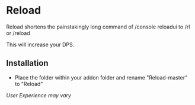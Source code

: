 # Reload

Reload shortens the painstakingly long command of /console reloadui to /rl or /reload

This will increase your DPS.


## Installation
- Place the folder within your addon folder and rename "Reload-master" to "Reload"







*User Experience may vary*
